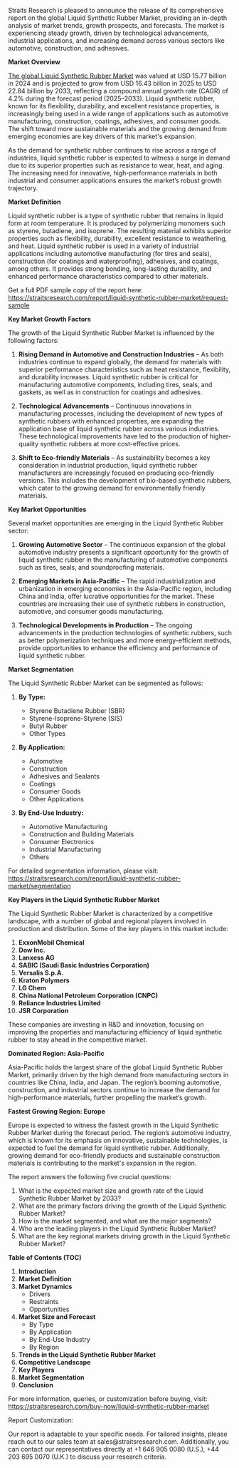 <p data-start="61" data-end="464">Straits Research is pleased to announce the release of its comprehensive report on the global Liquid Synthetic Rubber Market, providing an in-depth analysis of market trends, growth prospects, and forecasts. The market is experiencing steady growth, driven by technological advancements, industrial applications, and increasing demand across various sectors like automotive, construction, and adhesives.</p>
<p data-start="466" data-end="485"><strong data-start="466" data-end="485">Market Overview</strong></p>
<p data-start="487" data-end="1134"><a href="https://straitsresearch.com/report/liquid-synthetic-rubber-market">The global Liquid Synthetic Rubber Market</a> was valued at USD 15.77 billion in 2024 and is projected to grow from USD 16.43 billion in 2025 to USD 22.84 billion by 2033, reflecting a compound annual growth rate (CAGR) of 4.2% during the forecast period (2025&ndash;2033). Liquid synthetic rubber, known for its flexibility, durability, and excellent resistance properties, is increasingly being used in a wide range of applications such as automotive manufacturing, construction, coatings, adhesives, and consumer goods. The shift toward more sustainable materials and the growing demand from emerging economies are key drivers of this market's expansion.</p>
<p data-start="1136" data-end="1514">As the demand for synthetic rubber continues to rise across a range of industries, liquid synthetic rubber is expected to witness a surge in demand due to its superior properties such as resistance to wear, heat, and aging. The increasing need for innovative, high-performance materials in both industrial and consumer applications ensures the market&rsquo;s robust growth trajectory.</p>
<p data-start="1718" data-end="1739"><strong data-start="1718" data-end="1739">Market Definition</strong></p>
<p data-start="1741" data-end="2395">Liquid synthetic rubber is a type of synthetic rubber that remains in liquid form at room temperature. It is produced by polymerizing monomers such as styrene, butadiene, and isoprene. The resulting material exhibits superior properties such as flexibility, durability, excellent resistance to weathering, and heat. Liquid synthetic rubber is used in a variety of industrial applications including automotive manufacturing (for tires and seals), construction (for coatings and waterproofing), adhesives, and coatings, among others. It provides strong bonding, long-lasting durability, and enhanced performance characteristics compared to other materials.</p>
<p data-start="2397" data-end="2526">Get a full PDF sample copy of the report here:<br data-start="2443" data-end="2446" /><a href="https://straitsresearch.com/report/liquid-synthetic-rubber-market/request-sample" target="_new" rel="noopener" data-start="2446" data-end="2526">https://straitsresearch.com/report/liquid-synthetic-rubber-market/request-sample</a></p>
<p data-start="2528" data-end="2557"><strong data-start="2528" data-end="2557">Key Market Growth Factors</strong></p>
<p data-start="2559" data-end="2647">The growth of the Liquid Synthetic Rubber Market is influenced by the following factors:</p>
<ol data-start="2649" data-end="3800">
<li data-start="2649" data-end="3061">
<p data-start="2652" data-end="3061"><strong data-start="2652" data-end="2711">Rising Demand in Automotive and Construction Industries</strong> &ndash; As both industries continue to expand globally, the demand for materials with superior performance characteristics such as heat resistance, flexibility, and durability increases. Liquid synthetic rubber is critical for manufacturing automotive components, including tires, seals, and gaskets, as well as in construction for coatings and adhesives.</p>
</li>
<li data-start="3063" data-end="3451">
<p data-start="3066" data-end="3451"><strong data-start="3066" data-end="3096">Technological Advancements</strong> &ndash; Continuous innovations in manufacturing processes, including the development of new types of synthetic rubbers with enhanced properties, are expanding the application base of liquid synthetic rubber across various industries. These technological improvements have led to the production of higher-quality synthetic rubbers at more cost-effective prices.</p>
</li>
<li data-start="3453" data-end="3800">
<p data-start="3456" data-end="3800"><strong data-start="3456" data-end="3491">Shift to Eco-friendly Materials</strong> &ndash; As sustainability becomes a key consideration in industrial production, liquid synthetic rubber manufacturers are increasingly focused on producing eco-friendly versions. This includes the development of bio-based synthetic rubbers, which cater to the growing demand for environmentally friendly materials.</p>
</li>
</ol>
<p data-start="3802" data-end="3830"><strong data-start="3802" data-end="3830">Key Market Opportunities</strong></p>
<p data-start="3832" data-end="3912">Several market opportunities are emerging in the Liquid Synthetic Rubber sector:</p>
<ol data-start="3914" data-end="4814">
<li data-start="3914" data-end="4181">
<p data-start="3917" data-end="4181"><strong data-start="3917" data-end="3946">Growing Automotive Sector</strong> &ndash; The continuous expansion of the global automotive industry presents a significant opportunity for the growth of liquid synthetic rubber in the manufacturing of automotive components such as tires, seals, and soundproofing materials.</p>
</li>
<li data-start="4183" data-end="4517">
<p data-start="4186" data-end="4517"><strong data-start="4186" data-end="4222">Emerging Markets in Asia-Pacific</strong> &ndash; The rapid industrialization and urbanization in emerging economies in the Asia-Pacific region, including China and India, offer lucrative opportunities for the market. These countries are increasing their use of synthetic rubbers in construction, automotive, and consumer goods manufacturing.</p>
</li>
<li data-start="4519" data-end="4814">
<p data-start="4522" data-end="4814"><strong data-start="4522" data-end="4566">Technological Developments in Production</strong> &ndash; The ongoing advancements in the production technologies of synthetic rubbers, such as better polymerization techniques and more energy-efficient methods, provide opportunities to enhance the efficiency and performance of liquid synthetic rubber.</p>
</li>
</ol>
<p data-start="4816" data-end="4839"><strong data-start="4816" data-end="4839">Market Segmentation</strong></p>
<p data-start="4841" data-end="4904">The Liquid Synthetic Rubber Market can be segmented as follows:</p>
<ol data-start="4906" data-end="5340">
<li data-start="4906" data-end="5028">
<p data-start="4909" data-end="4921"><strong data-start="4909" data-end="4921">By Type:</strong></p>
<ul data-start="4925" data-end="5028">
<li data-start="4925" data-end="4957">Styrene Butadiene Rubber (SBR)</li>
<li data-start="4961" data-end="4993">Styrene-Isoprene-Styrene (SIS)</li>
<li data-start="4997" data-end="5011">Butyl Rubber</li>
<li data-start="5015" data-end="5028">Other Types</li>
</ul>
</li>
<li data-start="5030" data-end="5172">
<p data-start="5033" data-end="5052"><strong data-start="5033" data-end="5052">By Application:</strong></p>
<ul data-start="5056" data-end="5172">
<li data-start="5056" data-end="5068">Automotive</li>
<li data-start="5072" data-end="5086">Construction</li>
<li data-start="5090" data-end="5114">Adhesives and Sealants</li>
<li data-start="5118" data-end="5128">Coatings</li>
<li data-start="5132" data-end="5148">Consumer Goods</li>
<li data-start="5152" data-end="5172">Other Applications</li>
</ul>
</li>
<li data-start="5174" data-end="5340">
<p data-start="5177" data-end="5201"><strong data-start="5177" data-end="5201">By End-Use Industry:</strong></p>
<ul data-start="5205" data-end="5340">
<li data-start="5205" data-end="5231">Automotive Manufacturing</li>
<li data-start="5235" data-end="5272">Construction and Building Materials</li>
<li data-start="5276" data-end="5298">Consumer Electronics</li>
<li data-start="5302" data-end="5328">Industrial Manufacturing</li>
<li data-start="5332" data-end="5340">Others</li>
</ul>
</li>
</ol>
<p data-start="5342" data-end="5475">For detailed segmentation information, please visit:<br data-start="5394" data-end="5397" /><a href="https://straitsresearch.com/report/liquid-synthetic-rubber-market/segmentation" target="_new" rel="noopener" data-start="5397" data-end="5475">https://straitsresearch.com/report/liquid-synthetic-rubber-market/segmentation</a></p>
<p data-start="5477" data-end="5530"><strong data-start="5477" data-end="5530">Key Players in the Liquid Synthetic Rubber Market</strong></p>
<p data-start="5532" data-end="5745">The Liquid Synthetic Rubber Market is characterized by a competitive landscape, with a number of global and regional players involved in production and distribution. Some of the key players in this market include:</p>
<ol data-start="5747" data-end="6028">
<li data-start="5747" data-end="5773"><strong data-start="5750" data-end="5773">ExxonMobil Chemical</strong></li>
<li data-start="5774" data-end="5789"><strong data-start="5777" data-end="5789">Dow Inc.</strong></li>
<li data-start="5790" data-end="5807"><strong data-start="5793" data-end="5807">Lanxess AG</strong></li>
<li data-start="5808" data-end="5857"><strong data-start="5811" data-end="5857">SABIC (Saudi Basic Industries Corporation)</strong></li>
<li data-start="5858" data-end="5880"><strong data-start="5861" data-end="5880">Versalis S.p.A.</strong></li>
<li data-start="5881" data-end="5903"><strong data-start="5884" data-end="5903">Kraton Polymers</strong></li>
<li data-start="5904" data-end="5918"><strong data-start="5907" data-end="5918">LG Chem</strong></li>
<li data-start="5919" data-end="5969"><strong data-start="5922" data-end="5969">China National Petroleum Corporation (CNPC)</strong></li>
<li data-start="5970" data-end="6004"><strong data-start="5973" data-end="6004">Reliance Industries Limited</strong></li>
<li data-start="6005" data-end="6028"><strong data-start="6009" data-end="6028">JSR Corporation</strong></li>
</ol>
<p data-start="6030" data-end="6216">These companies are investing in R&amp;D and innovation, focusing on improving the properties and manufacturing efficiency of liquid synthetic rubber to stay ahead in the competitive market.</p>
<p data-start="6218" data-end="6252"><strong data-start="6218" data-end="6252">Dominated Region: Asia-Pacific</strong></p>
<p data-start="6254" data-end="6616">Asia-Pacific holds the largest share of the global Liquid Synthetic Rubber Market, primarily driven by the high demand from manufacturing sectors in countries like China, India, and Japan. The region&rsquo;s booming automotive, construction, and industrial sectors continue to increase the demand for high-performance materials, further propelling the market&rsquo;s growth.</p>
<p data-start="6618" data-end="6652"><strong data-start="6618" data-end="6652">Fastest Growing Region: Europe</strong></p>
<p data-start="6654" data-end="7086">Europe is expected to witness the fastest growth in the Liquid Synthetic Rubber Market during the forecast period. The region&rsquo;s automotive industry, which is known for its emphasis on innovative, sustainable technologies, is expected to fuel the demand for liquid synthetic rubber. Additionally, growing demand for eco-friendly products and sustainable construction materials is contributing to the market's expansion in the region.</p>
<p data-start="7088" data-end="7144">The report answers the following five crucial questions:</p>
<ol data-start="7146" data-end="7560">
<li data-start="7146" data-end="7244">What is the expected market size and growth rate of the Liquid Synthetic Rubber Market by 2033?</li>
<li data-start="7245" data-end="7334">What are the primary factors driving the growth of the Liquid Synthetic Rubber Market?</li>
<li data-start="7335" data-end="7399">How is the market segmented, and what are the major segments?</li>
<li data-start="7400" data-end="7469">Who are the leading players in the Liquid Synthetic Rubber Market?</li>
<li data-start="7470" data-end="7560">What are the key regional markets driving growth in the Liquid Synthetic Rubber Market?</li>
</ol>
<p data-start="7562" data-end="7589"><strong data-start="7562" data-end="7589">Table of Contents (TOC)</strong></p>
<ol data-start="7591" data-end="7956">
<li data-start="7591" data-end="7610"><strong data-start="7594" data-end="7610">Introduction</strong></li>
<li data-start="7611" data-end="7635"><strong data-start="7614" data-end="7635">Market Definition</strong></li>
<li data-start="7636" data-end="7706"><strong data-start="7639" data-end="7658">Market Dynamics</strong>
<ul data-start="7662" data-end="7706">
<li data-start="7662" data-end="7671">Drivers</li>
<li data-start="7675" data-end="7687">Restraints</li>
<li data-start="7691" data-end="7706">Opportunities</li>
</ul>
</li>
<li data-start="7707" data-end="7811"><strong data-start="7710" data-end="7738">Market Size and Forecast</strong>
<ul data-start="7742" data-end="7811">
<li data-start="7742" data-end="7751">By Type</li>
<li data-start="7755" data-end="7771">By Application</li>
<li data-start="7775" data-end="7796">By End-Use Industry</li>
<li data-start="7800" data-end="7811">By Region</li>
</ul>
</li>
<li data-start="7812" data-end="7863"><strong data-start="7815" data-end="7863">Trends in the Liquid Synthetic Rubber Market</strong></li>
<li data-start="7864" data-end="7892"><strong data-start="7867" data-end="7892">Competitive Landscape</strong></li>
<li data-start="7893" data-end="7911"><strong data-start="7896" data-end="7911">Key Players</strong></li>
<li data-start="7912" data-end="7938"><strong data-start="7915" data-end="7938">Market Segmentation</strong></li>
<li data-start="7939" data-end="7956"><strong data-start="7942" data-end="7956">Conclusion</strong></li>
</ol>
<p data-start="7958" data-end="8096" data-is-last-node="">For more information, queries, or customization before buying, visit:<br data-start="8027" data-end="8030" /><a href="https://straitsresearch.com/buy-now/liquid-synthetic-rubber-market" target="_new" rel="noopener" data-start="8030" data-end="8096" data-is-last-node="">https://straitsresearch.com/buy-now/liquid-synthetic-rubber-market</a></p>
<p>Report Customization:</p>
<p>Our report is adaptable to your specific needs. For tailored insights, please reach out to our sales team at sales@straitsresearch.com. Additionally, you can contact our representatives directly at +1 646 905 0080 (U.S.), +44 203 695 0070 (U.K.) to discuss your research criteria.</p>
